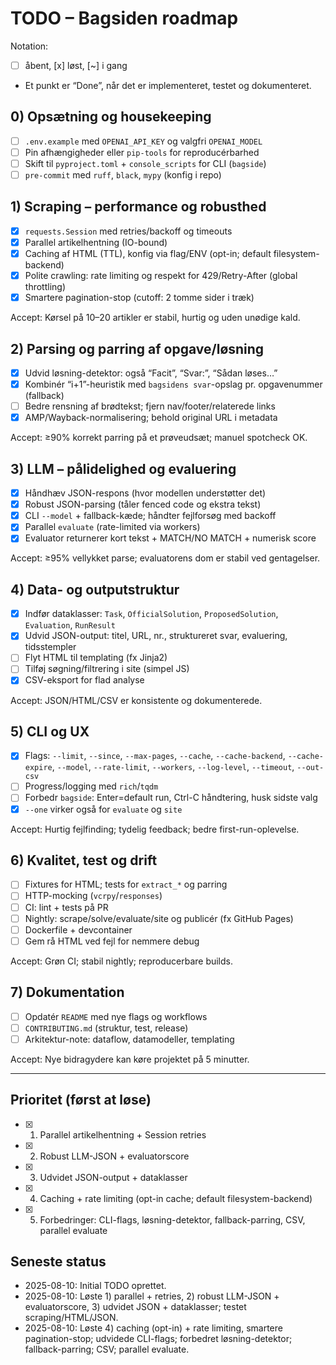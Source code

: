 # TODO – Bagsiden roadmap

Notation:
- [ ] åbent, [x] løst, [~] i gang
- Et punkt er “Done”, når det er implementeret, testet og dokumenteret.

## 0) Opsætning og housekeeping
- [ ] `.env.example` med `OPENAI_API_KEY` og valgfri `OPENAI_MODEL`
- [ ] Pin afhængigheder eller `pip-tools` for reproducérbarhed
- [ ] Skift til `pyproject.toml` + `console_scripts` for CLI (`bagside`)
- [ ] `pre-commit` med `ruff`, `black`, `mypy` (konfig i repo)

## 1) Scraping – performance og robusthed
- [x] `requests.Session` med retries/backoff og timeouts
- [x] Parallel artikelhentning (IO-bound)
- [x] Caching af HTML (TTL), konfig via flag/ENV (opt-in; default filesystem-backend)
- [x] Polite crawling: rate limiting og respekt for 429/Retry-After (global throttling)
- [x] Smartere pagination-stop (cutoff: 2 tomme sider i træk)

Accept: Kørsel på 10–20 artikler er stabil, hurtig og uden unødige kald.

## 2) Parsing og parring af opgave/løsning
- [x] Udvid løsning-detektor: også “Facit”, “Svar:”, “Sådan løses…”
- [x] Kombinér “i+1”-heuristik med `bagsidens svar`-opslag pr. opgavenummer (fallback)
- [ ] Bedre rensning af brødtekst; fjern nav/footer/relaterede links
- [x] AMP/Wayback-normalisering; behold original URL i metadata

Accept: ≥90% korrekt parring på et prøveudsæt; manuel spotcheck OK.

## 3) LLM – pålidelighed og evaluering
- [x] Håndhæv JSON-respons (hvor modellen understøtter det)
- [x] Robust JSON-parsing (tåler fenced code og ekstra tekst)
- [x] CLI `--model` + fallback-kæde; håndter fejlforsøg med backoff
- [x] Parallel `evaluate` (rate-limited via workers)
- [x] Evaluator returnerer kort tekst + MATCH/NO MATCH + numerisk score

Accept: ≥95% vellykket parse; evaluatorens dom er stabil ved gentagelser.

## 4) Data- og outputstruktur
- [x] Indfør dataklasser: `Task`, `OfficialSolution`, `ProposedSolution`, `Evaluation`, `RunResult`
- [x] Udvid JSON-output: titel, URL, nr., struktureret svar, evaluering, tidsstempler
- [ ] Flyt HTML til templating (fx Jinja2)
- [ ] Tilføj søgning/filtrering i site (simpel JS)
- [x] CSV-eksport for flad analyse

Accept: JSON/HTML/CSV er konsistente og dokumenterede.

## 5) CLI og UX
- [x] Flags: `--limit`, `--since`, `--max-pages`, `--cache`, `--cache-backend`, `--cache-expire`, `--model`, `--rate-limit`, `--workers`, `--log-level`, `--timeout`, `--out-csv`
- [ ] Progress/logging med `rich`/`tqdm`
- [ ] Forbedr `bagside`: Enter=default run, Ctrl-C håndtering, husk sidste valg
- [x] `--one` virker også for `evaluate` og `site`

Accept: Hurtig fejlfinding; tydelig feedback; bedre first-run-oplevelse.

## 6) Kvalitet, test og drift
- [ ] Fixtures for HTML; tests for `extract_*` og parring
- [ ] HTTP-mocking (`vcrpy`/`responses`)
- [ ] CI: lint + tests på PR
- [ ] Nightly: scrape/solve/evaluate/site og publicér (fx GitHub Pages)
- [ ] Dockerfile + devcontainer
- [ ] Gem rå HTML ved fejl for nemmere debug

Accept: Grøn CI; stabil nightly; reproducerbare builds.

## 7) Dokumentation
- [ ] Opdatér `README` med nye flags og workflows
- [ ] `CONTRIBUTING.md` (struktur, test, release)
- [ ] Arkitektur-note: dataflow, datamodeller, templating

Accept: Nye bidragydere kan køre projektet på 5 minutter.

---

## Prioritet (først at løse)
- [x] 1. Parallel artikelhentning + Session retries
- [x] 2. Robust LLM-JSON + evaluatorscore
- [x] 3. Udvidet JSON-output + dataklasser
- [x] 4. Caching + rate limiting (opt-in cache; default filesystem-backend)
- [x] 5. Forbedringer: CLI-flags, løsning-detektor, fallback-parring, CSV, parallel evaluate

## Seneste status
- 2025-08-10: Initial TODO oprettet.
- 2025-08-10: Løste 1) parallel + retries, 2) robust LLM-JSON + evaluatorscore, 3) udvidet JSON + dataklasser; testet scraping/HTML/JSON.
- 2025-08-10: Løste 4) caching (opt-in) + rate limiting, smartere pagination-stop; udvidede CLI-flags; forbedret løsning-detektor; fallback-parring; CSV; parallel evaluate.
